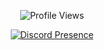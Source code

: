 <div align="center">
  
![Profile Views](https://komarev.com/ghpvc/?username=Rynix01&color=PURPLE&label=PROFILE+VIEWS)

[![Discord Presence](https://lanyard.cnrad.dev/api/538316319829917701)](https://discord.com/users/538316319829917701)
</div>

